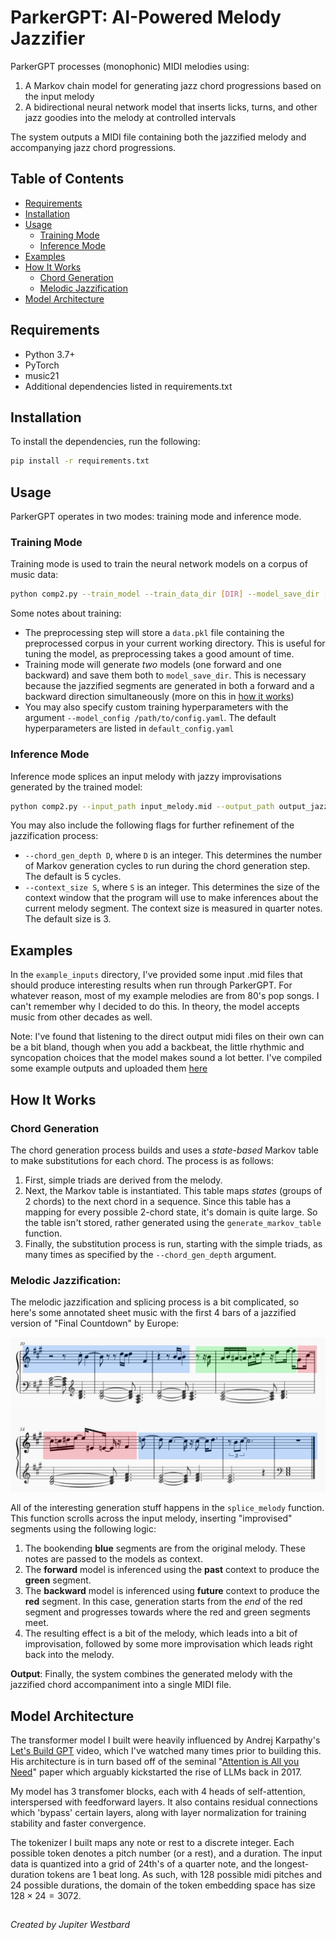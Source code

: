 # ParkerGPT: AI-Powered Melody Jazzifier

ParkerGPT processes (monophonic) MIDI melodies using:

1. A Markov chain model for generating jazz chord progressions based on the input melody
2. A bidirectional neural network model that inserts licks, turns, and other jazz goodies into the melody at controlled intervals

The system outputs a MIDI file containing both the jazzified melody and accompanying jazz chord progressions.

## Table of Contents
- [Requirements](#requirements)
- [Installation](#installation)
- [Usage](#usage)
  - [Training Mode](#training-mode)
  - [Inference Mode](#inference-mode)
- [Examples](#examples)
- [How It Works](#how-it-works)
  - [Chord Generation](#chord-generation)
  - [Melodic Jazzification](#melodic-jazzification)
- [Model Architecture](#model-architecture)

## Requirements
- Python 3.7+
- PyTorch
- music21
- Additional dependencies listed in requirements.txt

## Installation

To install the dependencies, run the following:
```bash
pip install -r requirements.txt
```

## Usage

ParkerGPT operates in two modes: training mode and inference mode.

### Training Mode

Training mode is used to train the neural network models on a corpus of music data:

```bash
python comp2.py --train_model --train_data_dir [DIR] --model_save_dir [DIR]
```
Some notes about training:

- The preprocessing step will store a `data.pkl` file containing the preprocessed corpus in your current working directory. This is useful for tuning the model, as preprocessing takes a good amount of time.
- Training mode will generate *two* models (one forward and one backward) and save them both to `model_save_dir`. This is necessary because the jazzified segments are generated in both a forward and a backward direction simultaneously (more on this in [how it works](#melodic-jazzification))
- You may also specify custom training hyperparameters with the argument `--model_config /path/to/config.yaml`. The default hyperparameters are listed in `default_config.yaml`

### Inference Mode

Inference mode splices an input melody with jazzy improvisations generated by the trained model:

```bash
python comp2.py --input_path input_melody.mid --output_path output_jazz.mid
```

You may also include the following flags for further refinement of the jazzification process:

- `--chord_gen_depth D`, where `D` is an integer. This determines the number of Markov generation cycles to run during the chord generation step. The default is 5 cycles.
- `--context_size S`, where `S` is an integer. This determines the size of the context window that the program will use to make inferences about the current melody segment. The context size is measured in quarter notes. The default size is 3.

## Examples

In the `example_inputs` directory, I've provided some input .mid files that should produce interesting results when run through ParkerGPT. For whatever reason, most of my example melodies are from 80's pop songs. I can't remember why I decided to do this. In theory, the model accepts music from other decades as well.

Note: I've found that listening to the direct output midi files on their own can be a bit bland, though when you add a backbeat, the little rhythmic and syncopation choices that the model makes sound a lot better. I've compiled some example outputs and uploaded them [here](https://drive.google.com/drive/folders/1OKUX10wwXncgTr1WkMMdCYzAK4bcaMB8?usp=sharing)

## How It Works

### Chord Generation
The chord generation process builds and uses a *state-based* Markov table to make substitutions for each chord. The process is as follows:

1. First, simple triads are derived from the melody.
2. Next, the Markov table is instantiated. This table maps *states* (groups of 2 chords) to the next chord in a sequence. Since this table has a mapping for every possible 2-chord state, it's domain is quite large. So the table isn't stored, rather generated using the `generate_markov_table` function.
3. Finally, the substitution process is run, starting with the simple triads, as many times as specified by the `--chord_gen_depth` argument.

### Melodic Jazzification:
The melodic jazzification and splicing process is a bit complicated, so here's some annotated sheet music with the first 4 bars of a jazzified version of "Final Countdown" by Europe:

![image info](./splice.jpg)

All of the interesting generation stuff happens in the `splice_melody` function. This function scrolls across the input melody, inserting "improvised" segments using the following logic:

1. The bookending **blue** segments are from the original melody. These notes are passed to the models as context.
2. The **forward** model is inferenced using the **past** context to produce the **green** segment. 
3. The **backward** model is inferenced using **future** context to produce the **red** segment. In this case, generation starts from the *end* of the red segment and progresses towards where the red and green segments meet.
4. The resulting effect is a bit of the melody, which leads into a bit of improvisation, followed by some more improvisation which leads right back into the melody.

**Output**: Finally, the system combines the generated melody with the jazzified chord accompaniment into a single MIDI file.


## Model Architecture

The transformer model I built were heavily influenced by Andrej Karpathy's [Let's Build GPT](https://www.youtube.com/watch?v=kCc8FmEb1nY) video, which I've watched many times prior to building this. His architecture is in turn based off of the seminal "[Attention is All you Need](https://proceedings.neurips.cc/paper/2017/hash/3f5ee243547dee91fbd053c1c4a845aa-Abstract.html)" paper which arguably kickstarted the rise of LLMs back in 2017.

My model has 3 transfomer blocks, each with 4 heads of self-attention, interspersed with feedforward layers. It also contains residual connections which 'bypass' certain layers, along with layer normalization for training stability and faster convergence.

The tokenizer I built maps any note or rest to a discrete integer. Each possible token denotes a pitch number (or a rest), and a duration. The input data is quantized into a grid of 24th's of a quarter note, and the longest-duration tokens are 1 beat long. As such, with 128 possible midi pitches and 24 possible durations, the domain of the token embedding space has size $128 \times 24 = 3072$.

##

*Created by Jupiter Westbard*

